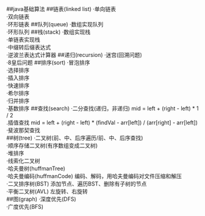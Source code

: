 ##java基础算法
##链表(linked list)
·单向链表<br>
·双向链表<br>
·环形链表
##队列(queue)
·数组实现队列<br>
·环形队列
##栈(stack)
·数组实现栈<br>
·单链表实现栈<br>
·中缀转后缀表达式<br>
·逆波兰表达式计算器
##递归(recursion)
·迷宫(回溯问题)<br>
·8皇后问题
##排序(sort)
·冒泡排序<br>
·选择排序<br>
·插入排序<br>
·快速排序<br>
·希尔排序<br>
·归并排序<br>
·基数排序
##查找(search)
·二分查找(递归，非递归) mid = left + (right - left) * 1 / 2<br>
.插值查找 mid = left + (right - left) * (findVal - arr[left]) / (arr[right] - arr[left])<br>
·斐波那契查找<br>
##树(tree)
·二叉树(前、中、后序遍历/前、中、后序查找)<br>
·顺序存储二叉树(有序数组变成二叉树)<br>
·堆排序<br>
·线索化二叉树<br>
·哈夫曼树(huffmanTree)<br>
·哈夫曼编码(huffmanCode) 编码、解码，用哈夫曼编码对文件压缩和解压<br>
·二叉排序树(BST) 添加节点、遍历BST、删除有子树的节点<br>
·平衡二叉树(AVL) 左旋转、右旋转<br>
##图(graph)
·深度优先(DFS)<br>
·广度优先(BFS)
